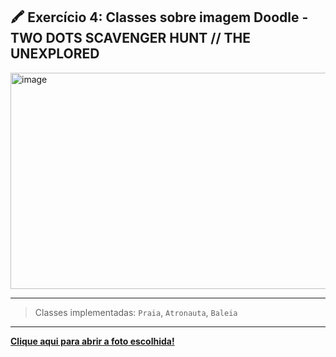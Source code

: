 ## 🖍️ Exercício 4: Classes sobre imagem Doodle - TWO DOTS SCAVENGER HUNT // THE UNEXPLORED

<img width="814" height="346" alt="image" src="https://github.com/user-attachments/assets/2cafde36-7c82-467d-a737-953338d881a4" />


---

> Classes implementadas: `Praia`, `Atronauta`, `Baleia`


---


**[Clique aqui para abrir a foto escolhida!](https://www.mauromartins.com/two-dots-the-unexplored)**
